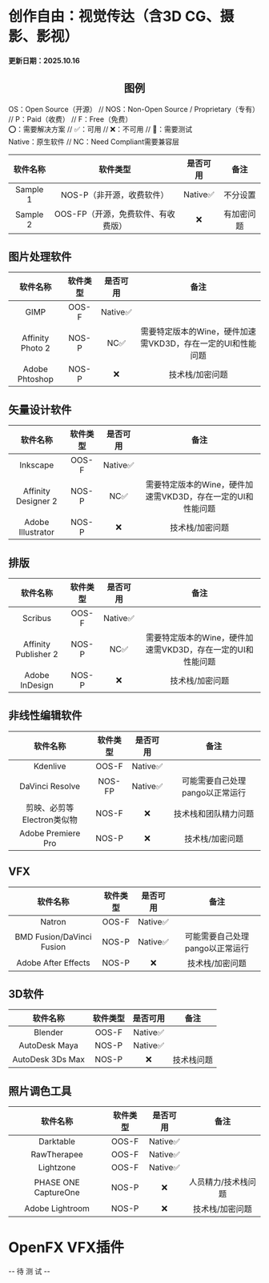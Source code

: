 # 创作自由：视觉传达（含3D CG、摄影、影视）
#### 更新日期：2025.10.16

## <center>图例</center>

OS：Open Source（开源） // NOS：Non-Open Source / Proprietary（专有） // P：Paid（收费） // F：Free（免费）<br>
⭕：需要解决方案 // ✅：可用 // ❌：不可用 // 🔧：需要测试<br>
Native：原生软件 // NC：Need Compliant需要兼容层<br>

| 软件名称 | 软件类型 | 是否可用 | 备注 |
| :-----: | :-----: | :-----: | :-----: |
| Sample 1 | NOS-P（非开源，收费软件） | Native✅ | 不分设置 |
| Sample 2 | OOS-FP（开源，免费软件、有收费版） | ❌ | 有加密问题 |

## 图片处理软件

| 软件名称 | 软件类型 | 是否可用 | 备注 |
| :-----: | :-----: | :-----: | :-----: |
| GIMP | OOS-F | Native✅ |  |
| Affinity Photo 2 | NOS-P | NC✅ | 需要特定版本的Wine，硬件加速需VKD3D，存在一定的UI和性能问题 |
| Adobe Phtoshop | NOS-P | ❌ | 技术栈/加密问题 |

## 矢量设计软件

| 软件名称 | 软件类型 | 是否可用 | 备注 |
| :-----: | :-----: | :-----: | :-----: |
| Inkscape | OOS-F | Native✅ |  |
| Affinity Designer 2 | NOS-P | NC✅ | 需要特定版本的Wine，硬件加速需VKD3D，存在一定的UI和性能问题 |
| Adobe Illustrator | NOS-P | ❌ | 技术栈/加密问题 | 

## 排版

| 软件名称 | 软件类型 | 是否可用 | 备注 |
| :-----: | :-----: | :-----: | :-----: |
| Scribus | OOS-F | Native✅ |  |
| Affinity Publisher 2 | NOS-P | NC✅ | 需要特定版本的Wine，硬件加速需VKD3D，存在一定的UI和性能问题 |
| Adobe InDesign | NOS-P | ❌ | 技术栈/加密问题 | 

## 非线性编辑软件

| 软件名称 | 软件类型 | 是否可用 | 备注 |
| :-----: | :-----: | :-----: | :-----: |
| Kdenlive | OOS-F | Native✅ |  |
| DaVinci Resolve | NOS-FP | Native✅ | 可能需要自己处理pango以正常运行 |
| 剪映、必剪等Electron类似物 | NOS-F | ❌ | 技术栈和团队精力问题 | 
| Adobe Premiere Pro | NOS-P | ❌ | 技术栈/加密问题 | 

## VFX

| 软件名称 | 软件类型 | 是否可用 | 备注 |
| :-----: | :-----: | :-----: | :-----: |
| Natron | OOS-F | Native✅ |  | |
| BMD Fusion/DaVinci Fusion | NOS-P | Native✅ | 可能需要自己处理pango以正常运行 |
| Adobe After Effects | NOS-P | ❌ | 技术栈/加密问题 | 

## 3D软件

| 软件名称 | 软件类型 | 是否可用 | 备注 |
| :-----: | :-----: | :-----: | :-----: |
| Blender | OOS-F | Native✅ |  |
| AutoDesk Maya | NOS-P | Native✅ | |
| AutoDesk 3Ds Max | NOS-P | ❌ | 技术栈问题 | 


## 照片调色工具

| 软件名称 | 软件类型 | 是否可用 | 备注 |
| :-----: | :-----: | :-----: | :-----: |
| Darktable | OOS-F | Native✅ | |
| RawTherapee | OOS-F | Native✅ | |
| Lightzone | OOS-F | Native✅ | |
| PHASE ONE CaptureOne | NOS-P | ❌ | 人员精力/技术栈问题 | 
| Adobe Lightroom | NOS-P | ❌ | 技术栈/加密问题 | 

# OpenFX VFX插件
-- 待 测 试 --
